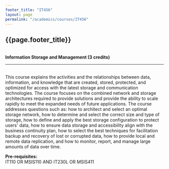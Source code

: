 ```yaml
---
footer_title: "IT456"
layout: page
permalink: "/academics/courses/IT456"
---
```


## {{page.footer_title}}

\
**Information Storage and Management (3 credits)**

---

\
This course explains the activities and the relationships between data, information, and knowledge that are created, stored, protected, and optimized for access with the latest storage and communication technologies. The course focuses on the combined network and storage architectures required to provide solutions and provide the ability to scale rapidly to meet the expanded needs of future applications. The course addresses questions such as: how to architect and select an optimal storage network, how to determine and select the correct size and type of storage, how to define and apply the best storage configuration to protect users' data, how to ensure data storage and accessibility align with the business continuity plan, how to select the best techniques for facilitation backup and recovery of lost or corrupted data, how to provide local and remote data replication, and how to monitor, report, and manage large amounts of data over time.

**Pre-requisites:**
\
IT110 OR MSIS110 AND IT230L OR MSIS411
